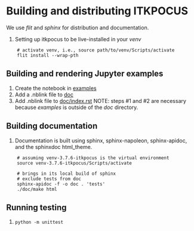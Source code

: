 # Building and distributing ITKPOCUS
We use _flit_ and _sphinx_ for distribution and documentation.
 
1.  Setting up itkpocus to be live-installed in your _venv_
```
    # activate venv, i.e., source path/to/venv/Scripts/activate
    flit install --wrap-pth
```

## Building and rendering Jupyter examples
1. Create the notebook in [examples](examples)
2. Add a .nblink file to [doc](doc)
3. Add .nblink file to [doc/index.rst](doc/index.rst)
NOTE: steps #1 and #2 are necessary because _examples_ is outside of the _doc_ directory.

## Building documentation
1. Documentation is built using sphinx, sphinx-napoleon, sphinx-apidoc, and the sphinxdoc html_theme.
```
    # assuming venv-3.7.6-itkpocus is the virtual environment
    source venv-3.7.6-itkpocus/Scripts/activate
    
    # brings in its local build of sphinx
    # exclude tests from doc
    sphinx-apidoc -f -o doc . 'tests'
    ./doc/make html
```

## Running testing
1. `python -m unittest`